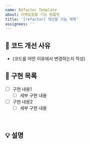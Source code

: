```yaml
---
name: Refactor Template
about: 리팩토링할 기능 템플릿
title: '[refactor] 개선할 기능 제목'
assignees: ''
---
```


## 🤔 코드 개선 사유

- (코드를 어떤 이유에서 변경하는지 작성)

## 📝 구현 목록

- [ ] 구현 내용1
    - [ ] 세부 구현 내용
- [ ] 구현 내용2
    - [ ] 세부 구현 내용

<br>

## 💡 설명
